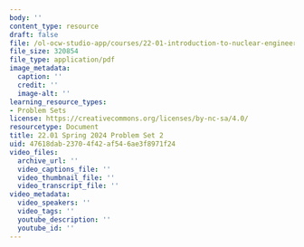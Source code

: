 ```yaml
---
body: ''
content_type: resource
draft: false
file: /ol-ocw-studio-app/courses/22-01-introduction-to-nuclear-engineering-and-ionizing-radiation-spring-2024/mit22_01_s24_pset2.pdf
file_size: 320854
file_type: application/pdf
image_metadata:
  caption: ''
  credit: ''
  image-alt: ''
learning_resource_types:
- Problem Sets
license: https://creativecommons.org/licenses/by-nc-sa/4.0/
resourcetype: Document
title: 22.01 Spring 2024 Problem Set 2
uid: 47618dab-2370-4f42-af54-6ae3f8971f24
video_files:
  archive_url: ''
  video_captions_file: ''
  video_thumbnail_file: ''
  video_transcript_file: ''
video_metadata:
  video_speakers: ''
  video_tags: ''
  youtube_description: ''
  youtube_id: ''
---
```

